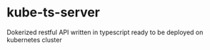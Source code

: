 # kube-ts-server
Dokerized restful API written in typescript ready to be deployed on kubernetes cluster
